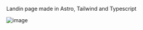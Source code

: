 Landin page made in Astro, Tailwind and Typescript

![image](https://github.com/Frame993/AI-Labs-landing-Page/assets/101825888/dd306a59-828d-4e74-8767-77963dc9ed5e)
